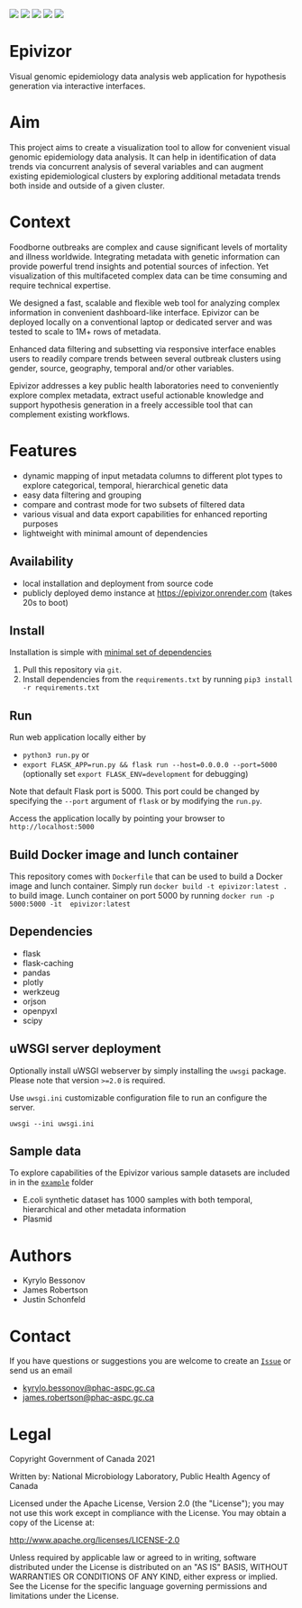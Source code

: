 [![](https://img.shields.io/badge/render.com-deployed-brightgreen)](https://epivizor.onrender.com)
![](https://img.shields.io/github/v/release/phac-nml/epivizor?include_prereleases)
![](https://img.shields.io/github/last-commit/phac-nml/epivizor)
![](https://img.shields.io/github/issues/phac-nml/epivizor)
![](https://img.shields.io/github/downloads/phac-nml/epivizor/total.svg)

# Epivizor
Visual genomic epidemiology data analysis web application for hypothesis generation via interactive interfaces.

# Aim
This project aims to create a visualization tool to allow for convenient visual genomic epidemiology data analysis.
It can help in identification of data trends via concurrent analysis of several variables and can augment existing epidemiological clusters by exploring additional metadata trends both inside and outside of a given cluster.

# Context
Foodborne outbreaks are complex and cause significant levels of mortality and illness worldwide. Integrating metadata with genetic information can provide powerful trend insights and potential sources of infection. Yet visualization of this multifaceted complex data can be time consuming and require technical expertise. 

We designed a fast, scalable and flexible web tool for analyzing complex information in convenient dashboard-like interface. Epivizor can be deployed locally on a conventional laptop or dedicated server and was tested to scale to 1M+ rows of metadata.

Enhanced data filtering and subsetting via responsive interface enables users to readily compare trends between several outbreak clusters using gender, source, geography, temporal and/or other variables.

Epivizor addresses a key public health laboratories need to conveniently explore complex metadata, extract useful actionable knowledge and support hypothesis generation in a freely accessible tool that can complement existing workflows.

# Features
- dynamic mapping of input metadata columns to different plot types to explore categorical, temporal, hierarchical genetic data
- easy data filtering and grouping
- compare and contrast mode for two subsets of filtered data
- various visual and data export capabilities for enhanced reporting purposes
- lightweight with minimal amount of dependencies


## Availability
- local installation and deployment from source code
- publicly deployed demo instance at https://epivizor.onrender.com (takes 20s to boot)

## Install 
Installation is simple with [minimal set of dependencies](#dependencies)

1. Pull this repository via `git`.
2. Install dependencies from the `requirements.txt` by running `pip3 install -r requirements.txt`

## Run 
Run web application locally either by
- `python3 run.py` or
- `export FLASK_APP=run.py && flask run --host=0.0.0.0 --port=5000` (optionally set `export FLASK_ENV=development` for debugging)

Note that default Flask port is 5000. This port could be changed by specifying the `--port` argument of `flask` or by modifying the `run.py`.

Access the application locally by pointing your browser to `http://localhost:5000`


## Build Docker image and lunch container
This repository comes with `Dockerfile` that can be used to build a Docker image and lunch container. Simply run
`docker build -t epivizor:latest .` to build image. Lunch container on port 5000 by running `docker run -p 5000:5000 -it  epivizor:latest`


## Dependencies
- flask
- flask-caching
- pandas
- plotly
- werkzeug
- orjson
- openpyxl
- scipy

## uWSGI server deployment 
Optionally install uWSGI webserver by simply installing  the `uwsgi` package.  Please note that version `>=2.0` is required.

Use `uwsgi.ini` customizable configuration file to run an configure the server. 

`uwsgi --ini uwsgi.ini`


## Sample data
To explore capabilities of the Epivizor various sample datasets are included in in the [`example`](./example) folder

- E.coli synthetic dataset has 1000 samples with both temporal, hierarchical and other metadata information
- Plasmid 


# Authors
 - Kyrylo Bessonov
 - James Robertson
 - Justin Schonfeld

# Contact
If you have questions or suggestions you are welcome to create an [`Issue`](https://github.com/phac-nml/epivizor/issues) or send us an email
- kyrylo.bessonov@phac-aspc.gc.ca
- james.robertson@phac-aspc.gc.ca


# Legal
Copyright Government of Canada 2021

Written by: National Microbiology Laboratory, Public Health Agency of Canada

Licensed under the Apache License, Version 2.0 (the "License"); you may not use this work except in compliance with the License. You may obtain a copy of the License at:

http://www.apache.org/licenses/LICENSE-2.0

Unless required by applicable law or agreed to in writing, software distributed under the License is distributed on an "AS IS" BASIS, WITHOUT WARRANTIES OR CONDITIONS OF ANY KIND, either express or implied. See the License for the specific language governing permissions and limitations under the License.



